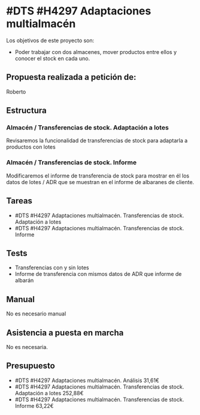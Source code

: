 # #DTS #H4297 Adaptaciones multialmacén

Los objetivos de este proyecto son:
+ Poder trabajar con dos almacenes, mover productos entre ellos y conocer el stock en cada uno.

## Propuesta realizada a petición de:
Roberto

## Estructura

### Almacén / Transferencias de stock. Adaptación a lotes
Revisaremos la funcionalidad de transferencias de stock para adaptarla a productos con lotes

### Almacén / Transferencias de stock. Informe
Modificaremos el informe de transferencia de stock para mostrar en él los datos de lotes / ADR que se muestran en el informe de albaranes de cliente.




## Tareas

* #DTS #H4297 Adaptaciones multialmacén. Transferencias de stock. Adaptación a lotes
* #DTS #H4297 Adaptaciones multialmacén. Transferencias de stock. Informe

## Tests
+ Transferencias con y sin lotes
+ Informe de transferencia con mismos datos de ADR que informe de albarán

## Manual
No es necesario manual

## Asistencia a puesta en marcha
No es necesaria.

## Presupuesto
* #DTS #H4297 Adaptaciones multialmacén. Análisis 31,61€
* #DTS #H4297 Adaptaciones multialmacén. Transferencias de stock. Adaptación a lotes 252,88€
* #DTS #H4297 Adaptaciones multialmacén. Transferencias de stock. Informe 63,22€